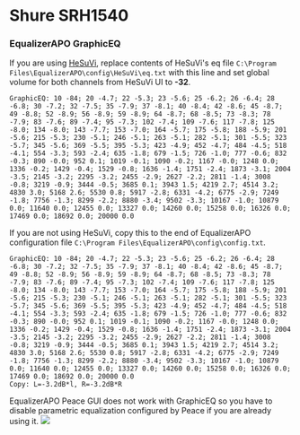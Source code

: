 # Shure SRH1540
### EqualizerAPO GraphicEQ
If you are using [HeSuVi](https://sourceforge.net/projects/hesuvi/), replace contents of HeSuVi's eq file `C:\Program Files\EqualizerAPO\config\HeSuVi\eq.txt` with this line and set global volume for both channels from HeSuVi UI to **-32**.
```
GraphicEQ: 10 -84; 20 -4.7; 22 -5.3; 23 -5.6; 25 -6.2; 26 -6.4; 28 -6.8; 30 -7.2; 32 -7.5; 35 -7.9; 37 -8.1; 40 -8.4; 42 -8.6; 45 -8.7; 49 -8.8; 52 -8.9; 56 -8.9; 59 -8.9; 64 -8.7; 68 -8.5; 73 -8.3; 78 -7.9; 83 -7.6; 89 -7.4; 95 -7.3; 102 -7.4; 109 -7.6; 117 -7.8; 125 -8.0; 134 -8.0; 143 -7.7; 153 -7.0; 164 -5.7; 175 -5.8; 188 -5.9; 201 -5.6; 215 -5.3; 230 -5.1; 246 -5.1; 263 -5.1; 282 -5.1; 301 -5.5; 323 -5.7; 345 -5.6; 369 -5.5; 395 -5.3; 423 -4.9; 452 -4.7; 484 -4.5; 518 -4.1; 554 -3.3; 593 -2.4; 635 -1.8; 679 -1.5; 726 -1.0; 777 -0.6; 832 -0.3; 890 -0.0; 952 0.1; 1019 -0.1; 1090 -0.2; 1167 -0.0; 1248 0.0; 1336 -0.2; 1429 -0.4; 1529 -0.8; 1636 -1.4; 1751 -2.4; 1873 -3.1; 2004 -3.5; 2145 -3.2; 2295 -3.2; 2455 -2.9; 2627 -2.2; 2811 -1.4; 3008 -0.8; 3219 -0.9; 3444 -0.5; 3685 0.1; 3943 1.5; 4219 2.7; 4514 3.2; 4830 3.0; 5168 2.6; 5530 0.8; 5917 -2.8; 6331 -4.2; 6775 -2.9; 7249 -1.8; 7756 -1.3; 8299 -2.2; 8880 -3.4; 9502 -3.3; 10167 -1.0; 10879 0.0; 11640 0.0; 12455 0.0; 13327 0.0; 14260 0.0; 15258 0.0; 16326 0.0; 17469 0.0; 18692 0.0; 20000 0.0
```
If you are not using HeSuVi, copy this to the end of EqualizerAPO configuration file `C:\Program Files\EqualizerAPO\config\config.txt`.
```
GraphicEQ: 10 -84; 20 -4.7; 22 -5.3; 23 -5.6; 25 -6.2; 26 -6.4; 28 -6.8; 30 -7.2; 32 -7.5; 35 -7.9; 37 -8.1; 40 -8.4; 42 -8.6; 45 -8.7; 49 -8.8; 52 -8.9; 56 -8.9; 59 -8.9; 64 -8.7; 68 -8.5; 73 -8.3; 78 -7.9; 83 -7.6; 89 -7.4; 95 -7.3; 102 -7.4; 109 -7.6; 117 -7.8; 125 -8.0; 134 -8.0; 143 -7.7; 153 -7.0; 164 -5.7; 175 -5.8; 188 -5.9; 201 -5.6; 215 -5.3; 230 -5.1; 246 -5.1; 263 -5.1; 282 -5.1; 301 -5.5; 323 -5.7; 345 -5.6; 369 -5.5; 395 -5.3; 423 -4.9; 452 -4.7; 484 -4.5; 518 -4.1; 554 -3.3; 593 -2.4; 635 -1.8; 679 -1.5; 726 -1.0; 777 -0.6; 832 -0.3; 890 -0.0; 952 0.1; 1019 -0.1; 1090 -0.2; 1167 -0.0; 1248 0.0; 1336 -0.2; 1429 -0.4; 1529 -0.8; 1636 -1.4; 1751 -2.4; 1873 -3.1; 2004 -3.5; 2145 -3.2; 2295 -3.2; 2455 -2.9; 2627 -2.2; 2811 -1.4; 3008 -0.8; 3219 -0.9; 3444 -0.5; 3685 0.1; 3943 1.5; 4219 2.7; 4514 3.2; 4830 3.0; 5168 2.6; 5530 0.8; 5917 -2.8; 6331 -4.2; 6775 -2.9; 7249 -1.8; 7756 -1.3; 8299 -2.2; 8880 -3.4; 9502 -3.3; 10167 -1.0; 10879 0.0; 11640 0.0; 12455 0.0; 13327 0.0; 14260 0.0; 15258 0.0; 16326 0.0; 17469 0.0; 18692 0.0; 20000 0.0
Copy: L=-3.2dB*l, R=-3.2dB*R
```
EqualizerAPO Peace GUI does not work with GraphicEQ so you have to disable parametric equalization configured by Peace if you are already using it.
![](https://raw.githubusercontent.com/jaakkopasanen/AutoEq/master/results/Innerfidelity%202017/innerfidelity/onear/Shure%20SRH1540/Shure%20SRH1540.png)
